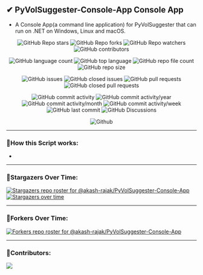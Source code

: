 ## ✔ PyVolSuggester-Console-App Console App
- A Console App(a command line application) for PyVolSuggester that can run on .NET on Windows, Linux and macOS.


<p align = "center">
	<img src = "https://img.shields.io/github/stars/akash-rajak/PyVolSuggester-Console-App?style=social", alt = "GitHub Repo stars">
	<img src = "https://img.shields.io/github/forks/akash-rajak/PyVolSuggester-Console-App?style=social", alt = "GitHub Repo forks">
	<img src = "https://img.shields.io/github/watchers/akash-rajak/PyVolSuggester-Console-App?style=social", alt = "GitHub Repo watchers">
	<img src = "https://img.shields.io/github/contributors/akash-rajak/PyVolSuggester-Console-App?style=social", alt = "GitHub contributors">
</p>
<p align = "center">
	<img src = "https://img.shields.io/github/languages/count/akash-rajak/PyVolSuggester-Console-App?style=social", alt = "GitHub language count">
	<img src = "https://img.shields.io/github/languages/top/akash-rajak/PyVolSuggester-Console-App?style=social", alt = "GitHub top language">
	<img src = "https://img.shields.io/github/directory-file-count/akash-rajak/PyVolSuggester-Console-App?style=social", alt = "GitHub repo file count">
	<img src = "https://img.shields.io/github/repo-size/akash-rajak/PyVolSuggester-Console-App?style=social", alt = "GitHub repo size">
</p>
<p align = "center">
	<img src = "https://img.shields.io/github/issues/akash-rajak/PyVolSuggester-Console-App", alt = "GitHub issues">
	<img src = "https://img.shields.io/github/issues-closed/akash-rajak/PyVolSuggester-Console-App", alt = "GitHub closed issues">
	<img src = "https://img.shields.io/github/issues-pr/akash-rajak/PyVolSuggester-Console-App", alt = "GitHub pull requests">
	<img src = "https://img.shields.io/github/issues-pr-closed/akash-rajak/PyVolSuggester-Console-App", alt = "GitHub closed pull requests">
</p>
<p align = "center">
	<img src = "https://img.shields.io/github/commit-activity/t/akash-rajak/PyVolSuggester-Console-App", alt = "GitHub commit activity">
	<img src = "https://img.shields.io/github/commit-activity/y/akash-rajak/PyVolSuggester-Console-App", alt = "GitHub commit activity/year">
	<img src = "https://img.shields.io/github/commit-activity/m/akash-rajak/PyVolSuggester-Console-App", alt = "GitHub commit activity/month">
	<img src = "https://img.shields.io/github/commit-activity/w/akash-rajak/PyVolSuggester-Console-App", alt = "GitHub commit activity/week">
	<img src = "https://img.shields.io/github/last-commit/akash-rajak/PyVolSuggester-Console-App", alt = "GitHub last commit">
	<img src = "https://img.shields.io/github/discussions/akash-rajak/PyVolSuggester-Console-App", alt = "GitHub Discussions">
</p>
<p align = "center">
	<img src = "https://img.shields.io/github/license/akash-rajak/PyVolSuggester-Console-App", alt = "Github">
</p>


****

### 📌How this Script works:
- 
<!--
****

### 📌Screenshots:

![image](https://github.com/akash-rajak/PyVolSuggester-Console-App/assets/57003737/1df6598f-bf6e-4301-81d6-4ff34241fbda)

![image](https://github.com/akash-rajak/PyVolSuggester-Console-App/assets/57003737/ef8e331e-a3a3-4bcc-9cde-d3ddc4f1ed96)

![image](https://github.com/akash-rajak/PyVolSuggester-Console-App/assets/57003737/d4ac6849-978b-45c1-ab98-daccf3302020)

![image](https://github.com/akash-rajak/PyVolSuggester-Console-App/assets/57003737/8218a50c-6c75-4ca4-a386-d4f1b616f5ee)

![image](https://github.com/akash-rajak/PyVolSuggester-Console-App/assets/57003737/88e2386e-9152-49a6-b2df-338572f1c9fb)

![image](https://github.com/akash-rajak/PyVolSuggester-Console-App/assets/57003737/fa24ba04-6764-44a2-8f3c-ba3f415ccfdf)

![image](https://github.com/akash-rajak/PyVolSuggester-Console-App/assets/57003737/8845b1fc-2eb1-4406-b4c7-d8594b84af9f)

![image](https://github.com/akash-rajak/PyVolSuggester-Console-App/assets/57003737/6a7b072c-c078-4695-ab0a-5a5fcd36c313)

![image](https://github.com/akash-rajak/PyVolSuggester-Console-App/assets/57003737/05261479-59ac-4b0d-b9f6-db5cc235a14b)

![image](https://github.com/akash-rajak/PyVolSuggester-Console-App/assets/57003737/59c5480e-3f99-4ac5-9607-6b87c7787f96)

![image](https://github.com/akash-rajak/PyVolSuggester-Console-App/assets/57003737/b6858dbb-bf0e-432e-ae4d-83d7a52dd9a7)

![image](https://github.com/akash-rajak/PyVolSuggester-Console-App/assets/57003737/7967f8c5-26db-4069-bdf4-5fc58ca0a50e)
-->
****

### 🌟Stargazers Over Time:
[![Stargazers repo roster for @akash-rajak/PyVolSuggester-Console-App](https://reporoster.com/stars/akash-rajak/PyVolSuggester-Console-App)](https://github.com/akash-rajak/PyVolSuggester-Console-App/stargazers)
[![Stargazers over time](https://starchart.cc/akash-rajak/PyVolSuggester-Console-App.svg)](https://starchart.cc/akash-rajak/PyVolSuggester-Console-App)

****

### 🌟Forkers Over Time:
[![Forkers repo roster for @akash-rajak/PyVolSuggester-Console-App](https://reporoster.com/forks/akash-rajak/PyVolSuggester-Console-App)](https://github.com/akash-rajak/PyVolSuggester-Console-App/network/members)

****

### 📌Contributors:
<a href="https://github.com/akash-rajak/PyVolSuggester-Console-App/graphs/contributors">
  <img src="https://contrib.rocks/image?repo=akash-rajak/PyVolSuggester-Console-App" />
</a>
